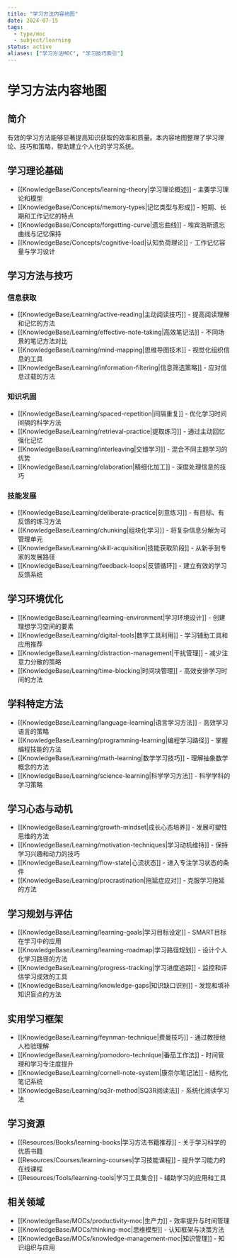 ```yaml
---
title: "学习方法内容地图"
date: 2024-07-15
tags: 
  - type/moc
  - subject/learning
status: active
aliases: ["学习方法MOC", "学习技巧索引"]
---
```


# 学习方法内容地图

## 简介

有效的学习方法能够显著提高知识获取的效率和质量。本内容地图整理了学习理论、技巧和策略，帮助建立个人化的学习系统。

## 学习理论基础

- [[KnowledgeBase/Concepts/learning-theory|学习理论概述]] - 主要学习理论和模型
- [[KnowledgeBase/Concepts/memory-types|记忆类型与形成]] - 短期、长期和工作记忆的特点
- [[KnowledgeBase/Concepts/forgetting-curve|遗忘曲线]] - 埃宾浩斯遗忘曲线与记忆保持
- [[KnowledgeBase/Concepts/cognitive-load|认知负荷理论]] - 工作记忆容量与学习设计

## 学习方法与技巧

### 信息获取

- [[KnowledgeBase/Learning/active-reading|主动阅读技巧]] - 提高阅读理解和记忆的方法
- [[KnowledgeBase/Learning/effective-note-taking|高效笔记法]] - 不同场景的笔记方法对比
- [[KnowledgeBase/Learning/mind-mapping|思维导图技术]] - 视觉化组织信息的工具
- [[KnowledgeBase/Learning/information-filtering|信息筛选策略]] - 应对信息过载的方法

### 知识巩固

- [[KnowledgeBase/Learning/spaced-repetition|间隔重复]] - 优化学习时间间隔的科学方法
- [[KnowledgeBase/Learning/retrieval-practice|提取练习]] - 通过主动回忆强化记忆
- [[KnowledgeBase/Learning/interleaving|交错学习]] - 混合不同主题学习的优势
- [[KnowledgeBase/Learning/elaboration|精细化加工]] - 深度处理信息的技巧

### 技能发展

- [[KnowledgeBase/Learning/deliberate-practice|刻意练习]] - 有目标、有反馈的练习方法
- [[KnowledgeBase/Learning/chunking|组块化学习]] - 将复杂信息分解为可管理单元
- [[KnowledgeBase/Learning/skill-acquisition|技能获取阶段]] - 从新手到专家的发展路径
- [[KnowledgeBase/Learning/feedback-loops|反馈循环]] - 建立有效的学习反馈系统

## 学习环境优化

- [[KnowledgeBase/Learning/learning-environment|学习环境设计]] - 创建理想学习空间的要素
- [[KnowledgeBase/Learning/digital-tools|数字工具利用]] - 学习辅助工具和应用推荐
- [[KnowledgeBase/Learning/distraction-management|干扰管理]] - 减少注意力分散的策略
- [[KnowledgeBase/Learning/time-blocking|时间块管理]] - 高效安排学习时间的方法

## 学科特定方法

- [[KnowledgeBase/Learning/language-learning|语言学习方法]] - 高效学习语言的策略
- [[KnowledgeBase/Learning/programming-learning|编程学习路径]] - 掌握编程技能的方法
- [[KnowledgeBase/Learning/math-learning|数学学习技巧]] - 理解抽象数学概念的方法
- [[KnowledgeBase/Learning/science-learning|科学学习方法]] - 科学学科的学习策略

## 学习心态与动机

- [[KnowledgeBase/Learning/growth-mindset|成长心态培养]] - 发展可塑性思维的方法
- [[KnowledgeBase/Learning/motivation-techniques|学习动机维持]] - 保持学习兴趣和动力的技巧
- [[KnowledgeBase/Learning/flow-state|心流状态]] - 进入专注学习状态的条件
- [[KnowledgeBase/Learning/procrastination|拖延症应对]] - 克服学习拖延的方法

## 学习规划与评估

- [[KnowledgeBase/Learning/learning-goals|学习目标设定]] - SMART目标在学习中的应用
- [[KnowledgeBase/Learning/learning-roadmap|学习路径规划]] - 设计个人化学习路径的方法
- [[KnowledgeBase/Learning/progress-tracking|学习进度追踪]] - 监控和评估学习成效的工具
- [[KnowledgeBase/Learning/knowledge-gaps|知识缺口识别]] - 发现和填补知识盲点的方法

## 实用学习框架

- [[KnowledgeBase/Learning/feynman-technique|费曼技巧]] - 通过教授他人检验理解
- [[KnowledgeBase/Learning/pomodoro-technique|番茄工作法]] - 时间管理和学习专注度提升
- [[KnowledgeBase/Learning/cornell-note-system|康奈尔笔记法]] - 结构化笔记系统
- [[KnowledgeBase/Learning/sq3r-method|SQ3R阅读法]] - 系统化阅读学习法

## 学习资源

- [[Resources/Books/learning-books|学习方法书籍推荐]] - 关于学习科学的优质书籍
- [[Resources/Courses/learning-courses|学习技能课程]] - 提升学习能力的在线课程
- [[Resources/Tools/learning-tools|学习工具集合]] - 辅助学习的应用和工具

## 相关领域

- [[KnowledgeBase/MOCs/productivity-moc|生产力]] - 效率提升与时间管理
- [[KnowledgeBase/MOCs/thinking-moc|思维模型]] - 认知框架与决策方法
- [[KnowledgeBase/MOCs/knowledge-management-moc|知识管理]] - 知识组织与应用 